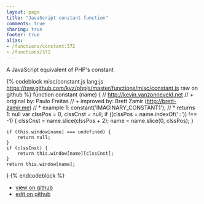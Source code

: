 ```yaml
---
layout: page
title: "JavaScript constant function"
comments: true
sharing: true
footer: true
alias:
- /functions/constant:372
- /functions/372
---
```

A JavaScript equivalent of PHP's constant

{% codeblock misc/constant.js lang:js https://raw.github.com/kvz/phpjs/master/functions/misc/constant.js raw on github %}
function constant (name) {
    // http://kevin.vanzonneveld.net
    // +   original by: Paulo Freitas
    // +   improved by: Brett Zamir (http://brett-zamir.me)
    // *     example 1: constant('IMAGINARY_CONSTANT1');
    // *     returns 1: null
    var clssPos = 0,
        clssCnst = null;
    if ((clssPos = name.indexOf('::')) !== -1) {
        clssCnst = name.slice(clssPos + 2);
        name = name.slice(0, clssPos);
    }

    if (this.window[name] === undefined) {
        return null;
    }
    if (clssCnst) {
        return this.window[name][clssCnst];
    }
    return this.window[name];
}
{% endcodeblock %}

 - [view on github](https://github.com/kvz/phpjs/blob/master/functions/misc/constant.js)
 - [edit on github](https://github.com/kvz/phpjs/edit/master/functions/misc/constant.js)
